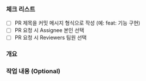 ### 체크 리스트
<!-- 아래 항목들을 체크해 주세요. -->
- [ ] PR 제목을 커밋 메시지 형식으로 작성 (예: feat: 기능 구현)
- [ ] PR 요청 시 Assignee 본인 선택
- [ ] PR 요청 시 Reviewers 팀원 선택

### 개요
<!-- 작업의 내용을 간략하게 작성해 주세요. -->


### 작업 내용 (Optional)
<!-- 작업 내용에 대한 설명을 자세히 작성해 주세요. -->